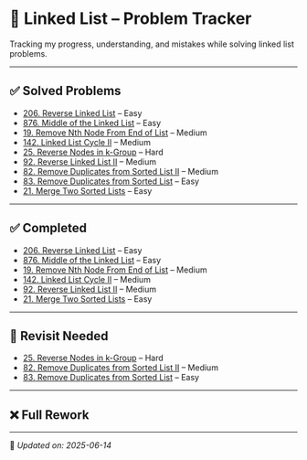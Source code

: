 # 🔗 Linked List – Problem Tracker

Tracking my progress, understanding, and mistakes while solving linked list problems.

---

## ✅ Solved Problems

- [206. Reverse Linked List](https://leetcode.com/problems/reverse-linked-list/) – Easy  
- [876. Middle of the Linked List](https://leetcode.com/problems/middle-of-the-linked-list/) – Easy  
- [19. Remove Nth Node From End of List](https://leetcode.com/problems/remove-nth-node-from-end-of-list/) – Medium  
- [142. Linked List Cycle II](https://leetcode.com/problems/linked-list-cycle-ii/) – Medium  
- [25. Reverse Nodes in k-Group](https://leetcode.com/problems/reverse-nodes-in-k-group/) – Hard  
- [92. Reverse Linked List II](https://leetcode.com/problems/reverse-linked-list-ii/) – Medium  
- [82. Remove Duplicates from Sorted List II](https://leetcode.com/problems/remove-duplicates-from-sorted-list-ii/) – Medium  
- [83. Remove Duplicates from Sorted List](https://leetcode.com/problems/remove-duplicates-from-sorted-list/) – Easy  
- [21. Merge Two Sorted Lists](https://leetcode.com/problems/merge-two-sorted-lists/) – Easy  

---

## ✅ Completed
<!-- Fill in as you gain full confidence in problems -->
- [206. Reverse Linked List](https://leetcode.com/problems/reverse-linked-list/) – Easy  
- [876. Middle of the Linked List](https://leetcode.com/problems/middle-of-the-linked-list/) – Easy  
- [19. Remove Nth Node From End of List](https://leetcode.com/problems/remove-nth-node-from-end-of-list/) – Medium  
- [142. Linked List Cycle II](https://leetcode.com/problems/linked-list-cycle-ii/) – Medium  
- [92. Reverse Linked List II](https://leetcode.com/problems/reverse-linked-list-ii/) – Medium 
- [21. Merge Two Sorted Lists](https://leetcode.com/problems/merge-two-sorted-lists/) – Easy  


---

## 🔁 Revisit Needed
<!-- Add here if you're unsure or made minor mistakes -->
- [25. Reverse Nodes in k-Group](https://leetcode.com/problems/reverse-nodes-in-k-group/) – Hard
- [82. Remove Duplicates from Sorted List II](https://leetcode.com/problems/remove-duplicates-from-sorted-list-ii/) – Medium  
- [83. Remove Duplicates from Sorted List](https://leetcode.com/problems/remove-duplicates-from-sorted-list/) – Easy  
---

## ❌ Full Rework
<!-- Add here if you totally forgot or couldn't solve -->

---

📝 *Updated on: 2025-06-14*

